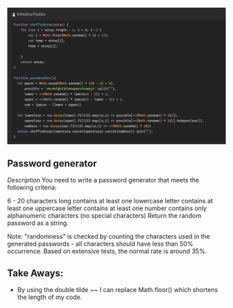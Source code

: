 ![.:.Generate A Random Password'..:.](genRandomPw.png)


## Password generator

*Description*
You need to write a password generator that meets the following criteria:

6 - 20 characters long
contains at least one lowercase letter
contains at least one uppercase letter
contains at least one number
contains only alphanumeric characters (no special characters)
Return the random password as a string.

Note: "randomness" is checked by counting the characters used in the generated passwords - all characters should have less than 50% occurrence. Based on extensive tests, the normal rate is around 35%.

## Take Aways:
- By using the double tilde ~~ I can replace Math.floor() which shortens the length of my code. 
